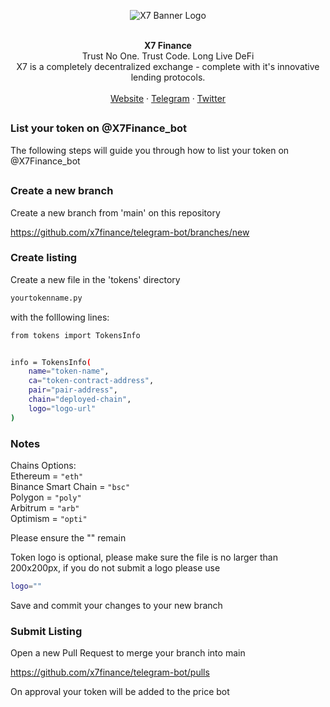 <p align="center">
  <img src="https://assets.x7finance.org/images/svgs/x7.svg" alt="X7 Banner Logo" />
</p>

<br />
<div align="center"><strong>X7 Finance</strong></div>
<div align="center">Trust No One. Trust Code. Long Live DeFi</div>
<div align="center">X7 is a completely decentralized exchange - complete with it's innovative lending protocols.</div>
<br />
<div align="center">
<a href="https://www.x7finance.org/">Website</a> 
<span> · </span>
<a href="https://t.me/X7m105portal">Telegram</a> 
<span> · </span>
<a href="https://twitter.com/X7_Finance">Twitter</a>
</div>

##

### List your token on @X7Finance_bot

The following steps will guide you through how to list your token on @X7Finance_bot

##

### Create a new branch 

Create a new branch from 'main' on this repository

https://github.com/x7finance/telegram-bot/branches/new

### Create listing

Create a new file in the 'tokens' directory 

```bash
yourtokenname.py
```

with the folllowing lines:

```bash
from tokens import TokensInfo


info = TokensInfo(
    name="token-name",
    ca="token-contract-address",
    pair="pair-address",
    chain="deployed-chain",
    logo="logo-url"
)
```

### Notes

Chains Options:\
Ethereum = ```"eth"```\
Binance Smart Chain = ```"bsc"```\
Polygon = ```"poly"```\
Arbitrum = ```"arb"```\
Optimism = ```"opti"```

Please ensure the "" remain

Token logo is optional, please make sure the file is no larger than 200x200px, if you do not submit a logo please use

```bash
logo=""
```

Save and commit your changes to your new branch

### Submit Listing

Open a new Pull Request to merge your branch into main

https://github.com/x7finance/telegram-bot/pulls

On approval your token will be added to the price bot

##